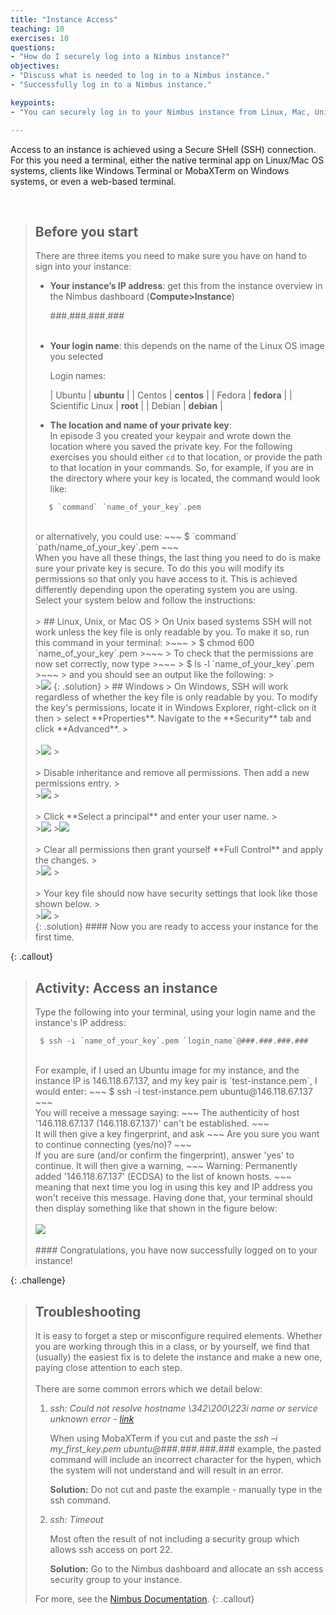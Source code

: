 ```yaml
---
title: "Instance Access"
teaching: 10
exercises: 10
questions:
- "How do I securely log into a Nimbus instance?"
objectives:
- "Discuss what is needed to log in to a Nimbus instance."
- "Successfully log in to a Nimbus instance."

keypoints:
- "You can securely log in to your Nimbus instance from Linux, Mac, Unix, or Windows, using Secured Shell (SSH)."

---
```


Access to an instance is achieved using a Secure SHell (SSH) connection. For this you need a terminal, either the native terminal app on Linux/Mac OS systems, clients like Windows Terminal or  MobaXTerm on Windows systems, or even a web-based terminal.

<br>



> ## Before you start
> There are three items you need to make sure you have on hand to sign into your instance:
> * __Your instance’s IP address__: get this from the instance overview in the Nimbus dashboard (__Compute>Instance__)
>
>    ###.###.###.###
><br><br>
> * __Your login name__: this depends on the name of the Linux OS image you selected
>
>    Login names:
>
>    | Ubuntu  | **ubuntu** |
>    | Centos | **centos** |
>    | Fedora | **fedora** |
>    | Scientific Linux | **root** |
>    | Debian  | **debian** |
>
> * __The location and name of your private key__:<br>
>    In episode 3 you created your keypair and wrote down the location where you saved the private key. For the following exercises you should either `cd` to that location, or provide the path to that location in your commands. So, for example, if you are in the directory where your key is located, the command would look like:
>~~~
>    $ `command` `name_of_your_key`.pem
>~~~
> <br>
> or alternatively, you could use:
>~~~
>    $ `command` `path/name_of_your_key`.pem
>~~~
>
><br>
> When you have all these things, the last thing you need to do is make sure your private key is secure. To do this you will modify its permissions so that only you have access to it. This is achieved differently depending upon the operating system you are using. Select your system below and follow the instructions:
><br><br>
> > ## Linux, Unix, or Mac OS
> > On Unix based systems SSH will not work unless the key file is only readable by you. To make it so, run this command in your terminal:
> >~~~
> >  $  chmod 600 `name_of_your_key`.pem
> >~~~
> > To check that the permissions are now set correctly, now type
> >~~~
> >  $  ls -l `name_of_your_key`.pem
> >~~~
> > and you should see an output like the following:
> ><br>
> ><kbd><img src="{{ page.root }}/fig/Private_key_lsl2.png" /></kbd>
> {: .solution}
> > ## Windows
> > On Windows, SSH will work regardless of whether the key file is only readable by you. To modify the key's permissions, locate it in Windows Explorer, right-click on it then 
> > select **Properties**. Navigate to the **Security** tab and click **Advanced**.
> ><br><br>
> ><kbd><img src="{{ page.root }}/fig/Private_key_properties2.png" /></kbd>
> ><br><br>
> > Disable inheritance and remove all permissions. Then add a new permissions entry.
> ><br>
> ><kbd><img src="{{ page.root }}/fig/Private_key_no_permissions2.png" /></kbd>
> ><br><br>
> > Click **Select a principal** and enter your user name.
> ><br>
> ><kbd><img src="{{ page.root }}/fig/Private_key_select_principal2.png" /></kbd>
> ><kbd><img src="{{ page.root }}/fig/Private_key_selected_principal2.png" /></kbd>
><br><br>
> > Clear all permissions then grant yourself **Full Control** and apply the changes.
> ><br>
> ><kbd><img src="{{ page.root }}/fig/Private_key_full_control2.png" /></kbd>
> ><br><br>
> > Your key file should now have security settings that look like those shown below.
> ><br>
> ><kbd><img src="{{ page.root }}/fig/Private_key_modified_control.png" /></kbd>
> ><br>
> {: .solution}
> #### Now you are ready to access your instance for the first time.
{: .callout}

> ## Activity: Access an instance
> Type the following into your terminal, using your login name and the instance's IP address:
>~~~
>  $ ssh -i `name_of_your_key`.pem `login_name`@###.###.###.###
>~~~
><br>
> For example, if I used an Ubuntu image for my instance, and the instance IP is 146.118.67.137, and my key pair is `test-instance.pem`, I would enter:
>~~~
>  $ ssh -i test-instance.pem ubuntu@146.118.67.137
>~~~
><br>
>You will receive a message saying:
>~~~
> The authenticity of host '146.118.67.137 (146.118.67.137)' can't be established.
>~~~
><br>
> It will then give a key fingerprint, and ask
>~~~
> Are you sure you want to continue connecting (yes/no)?
>~~~
><br>
>If you are sure (and/or confirm the fingerprint), answer 'yes' to continue. It will then give a warning,
>~~~
> Warning: Permanently added '146.118.67.137' (ECDSA) to the list of known hosts.
>~~~
><br>
> meaning that next time you log in using this key and IP address you won't receive this message.
> Having done that, your terminal should then display something like that shown in the figure below:<br><br>
><kbd><img src="{{ page.root }}/fig/nimbus_logged_in2.png" /></kbd><br><br>
> #### Congratulations, you have now successfully logged on to your instance!
{: .challenge}

> ## Troubleshooting
> It is easy to forget a step or misconfigure required elements. Whether you are working through this in a class, or by yourself, we find that (usually) the easiest fix is to delete the instance and make a new one, paying close attention to each step.<br><br>
> There are some common errors which we detail below:
> 1. *ssh: Could not resolve hostname \342\200\223i name or service unknown error - [link](http://tumblr.gudge.com/post/18186353550/ssh-could-not-resolve-hostname-342200223i)*
>
>     When using MobaXTerm if you cut and paste the *ssh –i my_first_key.pem ubuntu@###.###.###.###* example, the pasted command will include an incorrect character for the hypen, which the system will not understand and will result in an error.
>
>    **Solution:** Do not cut and paste the example - manually type in the ssh command.
> 2. *ssh: Timeout*
>
>    Most often the result of not including a security group which allows ssh access on port 22.
>
>    **Solution:** Go to the Nimbus dashboard and allocate an ssh access security group to your instance.
>
> For more, see the [Nimbus Documentation](https://support.pawsey.org.au/documentation/display/US/Common+Issues).
{: .callout}
